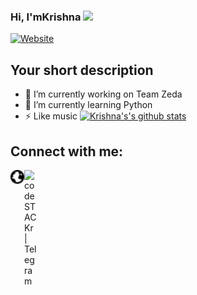 ### Hi, I'mKrishna <img src="https://media.giphy.com/media/hvRJCLFzcasrR4ia7z/giphy.gif" width="25px">
[![Website](https://img.shields.io/badge/Text-Text-green?style=flat-square)](https://lightninguserbot.blogspot.com)
## Your short description
- 🔭 I’m currently working on Team Zeda
- 🌱 I’m currently learning Python
- ⚡ Like music
[![Krishna's's github stats](https://github-readme-stats.vercel.app/api?username=krishna6688&count_private=true&include_all_commits=true&theme=radical)](https://google.com)
## Connect with me:
[<img align="left" alt="codeSTACKr.com" width="22px" src="https://raw.githubusercontent.com/iconic/open-iconic/master/svg/globe.svg" />][website]
[<img align="left" alt="codeSTACKr | Telegram" width="22px" src="https://cdn.jsdelivr.net/npm/simple-icons@v3/icons/telegram.svg" />][telegram]
<br />

[website]: https://google.com
[telegram]: https://t.me/hacker11000
